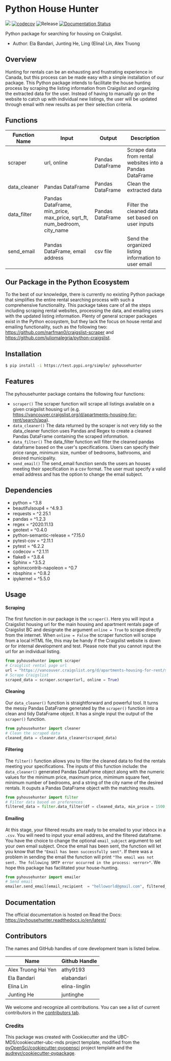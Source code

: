 # Python House Hunter 

![](https://github.com/elabandari/pyhousehunter/workflows/build/badge.svg) [![codecov](https://codecov.io/gh/elabandari/pyhousehunter/branch/main/graph/badge.svg)](https://codecov.io/gh/elabandari/pyhousehunter) ![Release](https://github.com/elabandari/pyhousehunter/workflows/Release/badge.svg) [![Documentation Status](https://readthedocs.org/projects/pyhousehunter/badge/?version=latest)](https://pyhousehunter.readthedocs.io/en/latest/?badge=latest)

Python package for searching for housing on Craigslist.

-   Author: Ela Bandari, Junting He, Ling (Elina) Lin, Alex Truong


## Overview

Hunting for rentals can be an exhausting and frustrating experience in Canada, but this process can be made easy with a simple installation of our package. This Python package intends to facilitate the house hunting process by scraping the listing information from Craigslist and organizing the extracted data for the user. Instead of having to manually go on the website to catch up with individual new listings, the user will be updated through email with new results as per their selection criteria. 


## Functions

| Function Name | Input | Output | Description |
|-----------|------------|---------------|------------------|
| scraper | url, online | Pandas DataFrame | Scrape data from rental websites into a Pandas DataFrame|
| data_cleaner | Pandas DataFrame |  Pandas DataFrame | Clean the extracted data |
| data_filter | Pandas DataFrame, min_price, max_price, sqrt_ft, num_bedroom, city_name | Pandas DataFrame | Filter the cleaned data set based on user inputs|
| send_email | Pandas DataFrame, email address | csv file | Send the organized listing information to user email |



## Our Package in the Python Ecosystem

To the best of our knowledge, there is currently no existing Python package that simplifies the entire rental searching process with such a comprehensive functionality. This package takes care of all the steps including scraping rental websites, processing the data, and emailing users with the updated listing information. Plenty of general scraper packages exist in the Python ecosystem, but they lack the focus on house rental and emailing functionality, such as the following two: https://github.com/narfman0/craigslist-scraper and https://github.com/juliomalegria/python-craigslist. 



## Installation

```bash
$ pip install -i https://test.pypi.org/simple/ pyhousehunter
```

## Features
The pyhousehunter package contains the following four functions:
- `scraper()`
The scraper function will scrape all listings available on a given craigslist housing url (e.g. https://vancouver.craigslist.org/d/apartments-housing-for-rent/search/apa).
- `data_cleaner()`
The data returned by the scraper is not very tidy so the data_cleaner function uses Pandas and Regex to create a cleaned Pandas DataFrame containing the scraped information.
- `data_filter()`
The data_filter function will filter the cleaned pandas dataframe based on the user's specifications. Users can specify their price range, minimum size, number of bedrooms, bathrooms, and desired municipality.
- `send_email()`
The send_email function sends the users an houses meeting their specification in a csv format. The user must specify a valid email address and has the option to change the email subject.
## Dependencies

- python = ^3.8
- beautifulsoup4 = ^4.9.3
- requests = ^2.25.1
- pandas = ^1.2.3
- regex = ^2020.11.13
- geotext = ^0.4.0
- python-semantic-release = ^7.15.0
- pytest-cov = ^2.11.1
- pytest = ^6.2.2
- codecov = ^2.1.11
- flake8 = ^3.8.4
- Sphinx = ^3.5.2
- sphinxcontrib-napoleon = ^0.7
- nbsphinx = ^0.8.2
- ipykernel = ^5.5.0

## Usage
#### Scraping
The first function in our package is the `scraper()`. Here you will input a Craigslist housing url for the main housing and apartment rentals page of Craigslist BC and designate the argument `online = True` to scrape directly from the internet. When `online = False` the scraper function will scrape from a local HTML file, this may be handy if the Craigslist website is down or for internal development and test. Please note that you cannot input the url for an individual listing.  
```python 
from pyhousehunter import scraper
# Craiglist rental page url 
url = "https://vancouver.craigslist.org/d/apartments-housing-for-rent/search/apa"
# Scrape Craigslist 
scraped_data = scraper.scraper(url, online = True)
```
#### Cleaning
Our `data_cleaner()` function is straightforward and powerful tool. It turns the messy Pandas DataFrame generated by the `scraper()` function into a clean and tidy DataFrame object. It has a single input the output of the `scraper()` function.
```python 
from pyhousehunter import cleaner
# Clean the scraped data
cleaned_data = cleaner.data_cleaner(scraped_data)
```
#### Filtering
The `filter()` function allows you to filter the cleaned data to find the rentals meeting your specifications. The inputs of this function include: the `data_cleaner()` generated Pandas DataFrame object along with the numeric values for the minimum price, maximum price, mimimum square feet, minimum number of bedrooms, and a string of the city name of the desired rentals. It ouputs a Pandas DataFrame object with the matching results.  
```python 
from pyhousehunter import filter
# Filter data based on preferences 
filtered_data = filter.data_filter(df = cleaned_data, min_price = 1500, max_price = 2000, sqrt_ft = 500, num_bedroom = 1, city_name = "Vancouver")
```
#### Emailing
At this stage, your filtered results are ready to be emailed to your inbocx in a `.csv`. You will need to input your email address, and the filtered dataframe. You have the choice to change the optional `email_subject` argument to set your own email subject. Once the email has been sent, the function will let you know that the `"Email has been successfully sent"`. If there was a problem in sending the email the function will print `"The email was not sent. The following SMTP error occurred in the process: <error>"`. We hope this package has facilitated your house-hunting.
```python 
from pyhousehunter import emailer
# Send email 
emailer.send_email(email_recipient  = "helloworld@gmail.com", filtered_data  = filtered_data, email_subject =  "Results from Saturday March 13th")
```

## Documentation

The official documentation is hosted on Read the Docs: https://pyhousehunter.readthedocs.io/en/latest/

## Contributors
The names and GitHub handles of core development team is listed below.

Name|Github Handle
------|----------
Alex Truong Hai Yen|athy9193
Ela Bandari|elabandari
Elina Lin|elina-linglin
Junting He|juntinghe

We welcome and recognize all contributions. You can see a list of current contributors in the [contributors tab](https://github.com/UBC-MDS/pyhousehunter/graphs/contributors).

### Credits

This package was created with Cookiecutter and the UBC-MDS/cookiecutter-ubc-mds project template, modified from the [pyOpenSci/cookiecutter-pyopensci](https://github.com/pyOpenSci/cookiecutter-pyopensci) project template and the [audreyr/cookiecutter-pypackage](https://github.com/audreyr/cookiecutter-pypackage).
